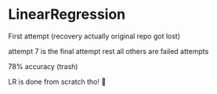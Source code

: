 # LinearRegression
First attempt (recovery actually original repo got lost)

attempt 7 is the final attempt rest all others are failed attempts

78% accuracy (trash)

LR is done from scratch tho! 🥇
